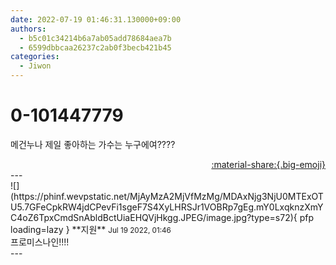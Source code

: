 ```yaml
---
date: 2022-07-19 01:46:31.130000+09:00
authors:
  - b5c01c34214b6a7ab05add78684aea7b
  - 6599dbbcaa26237c2ab0f3becb421b45
categories:
  - Jiwon
---
```


# 0-101447779

<div class="post-container" markdown="1">
<div class="content-container md-sidebar__scrollwrap" markdown="1">

메건누나 제일 좋아하는 가수는 누구에여????

</div>
</div>

<div style="text-align: right;" markdown="1">
<a href="https://weverse.io/fromis9/fanpost/0-101447779" style="text-align: right;">:material-share:{.big-emoji}</a>
</div>
---

<div class="comments-container md-sidebar__scrollwrap" markdown="1">
<div class="comment" markdown="1">
<div class='id-container' markdown="1">
![](https://phinf.wevpstatic.net/MjAyMzA2MjVfMzMg/MDAxNjg3NjU0MTExOTU5.7GFeCpkRW4jdCPevFi1sgeF7S4XyLHRSJr1VOBRp7gEg.mY0LxqknzXmYC4oZ6TpxCmdSnAbldBctUiaEHQVjHkgg.JPEG/image.jpg?type=s72){ pfp loading=lazy }
**<span class="artist">지원</span>** <small>Jul 19 2022, 01:46</small><br>
</div>
<div class='comment-body' markdown="1">
프로미스나인!!!!
</div>
</div>
</div>
---
